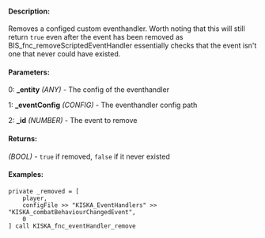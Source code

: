 #### Description:
Removes a configed custom eventhandler. Worth noting that this will still return `true` even after the event has been removed as BIS_fnc_removeScriptedEventHandler essentially checks that the event isn't one that never could have existed.

#### Parameters:
0: **_entity** *(ANY)* - The config of the eventhandler

1: **_eventConfig** *(CONFIG)* - The eventhandler config path

2: **_id** *(NUMBER)* - The event to remove

#### Returns:
*(BOOL)* - `true` if removed, `false` if it never existed

#### Examples:
```sqf
private _removed = [
    player,
    configFile >> "KISKA_EventHandlers" >> "KISKA_combatBehaviourChangedEvent",
    0
] call KISKA_fnc_eventHandler_remove
```

